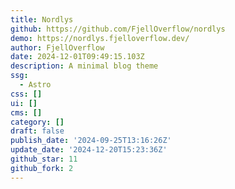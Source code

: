 ```yaml
---
title: Nordlys
github: https://github.com/FjellOverflow/nordlys
demo: https://nordlys.fjelloverflow.dev/
author: FjellOverflow
date: 2024-12-01T09:49:15.103Z
description: A minimal blog theme
ssg:
  - Astro
css: []
ui: []
cms: []
category: []
draft: false
publish_date: '2024-09-25T13:16:26Z'
update_date: '2024-12-20T15:23:36Z'
github_star: 11
github_fork: 2
---
```

